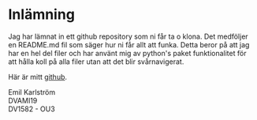 # Inlämning

Jag har lämnat in ett github repository som ni får ta o klona. Det medföljer en README.md fil som säger hur ni får allt att funka. Detta beror på att jag har en hel del filer och har använt mig av python's paket funktionalitet för att hålla koll på alla filer utan att det blir svårnavigerat. 

Här är mitt [github](https://github.com/AvanaPY/SimSims).

Emil Karlström  
DVAMI19  
DV1582 - OU3